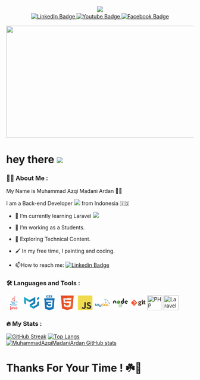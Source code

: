 <div id="header" align="center">
  <img src="https://media4.giphy.com/media/RN8FdaB6T1bkkI5n4I/giphy.gif" width="100"/>
</div>
<div id="badges" align="center">
  <a href="https://id.linkedin.com/in/muhammad-azqi-madani-ardan-06013b277">
    <img src="https://img.shields.io/badge/LinkedIn-blue?style=for-the-badge&logo=linkedin&logoColor=white" alt="LinkedIn Badge"/>
  </a>
  <a href="your-youtube-URL">
    <img src="https://img.shields.io/badge/YouTube-red?style=for-the-badge&logo=youtube&logoColor=white" alt="Youtube Badge"/>
  </a>
  <a href="your-facebook-URL">
    <img src="https://img.shields.io/badge/Facebook-blue?style=for-the-badge&logo=facebook&logoColor=white" alt="Facebook Badge"/>
  </a>
</div>
<div align="center">
  <img src="https://komarev.com/ghpvc/?username=MuhammadAzqiMadaniArdan&style=flat-square&color=blue" alt=""/>
</div>

<div align="center">
  <img src="https://media0.giphy.com/media/eg4q8ka6zQuQ2qgKwe/giphy.gif" width="600" height="300"/>
</div>

<h1>
  hey there
  <img src="https://media.giphy.com/media/hvRJCLFzcasrR4ia7z/giphy.gif" width="30px"/>
</h1>

### :man_technologist: About Me :
My Name is Muhammad Azqi Madani Ardan 👨‍🦱

I am a Back-end Developer <img src="https://media.giphy.com/media/WUlplcMpOCEmTGBtBW/giphy.gif" width="30"> from Indonesia :indonesia:

- :tea: I’m currently learning Laravel <img src="https://logospng.org/download/laravel/logo-laravel-icon-1024.png" width="30">

- :telescope: I’m working as a Students.

- :seedling: Exploring Technical Content.

- :paintbrush: In my free time, I painting and coding.

- :mailbox:How to reach me: [![Linkedin Badge](https://img.shields.io/badge/-kakbar-blue?style=flat&logo=Linkedin&logoColor=white)](https://id.linkedin.com/in/muhammad-azqi-madani-ardan-06013b277)

### :hammer_and_wrench: Languages and Tools :
<div>
  <img src="https://github.com/devicons/devicon/blob/master/icons/java/java-original-wordmark.svg" title="Java" alt="Java" width="40" height="40"/>&nbsp;
<!--   <img src="https://github.com/devicons/devicon/blob/master/icons/react/react-original-wordmark.svg" title="React" alt="React" width="40" height="40"/>&nbsp; -->
<!--   <img src="https://github.com/devicons/devicon/blob/master/icons/spring/spring-original-wordmark.svg" title="Spring" alt="Spring" width="40" height="40"/>&nbsp; -->
  <img src="https://github.com/devicons/devicon/blob/master/icons/materialui/materialui-original.svg" title="Material UI" alt="Material UI" width="40" height="40"/>&nbsp;
<!--   <img src="https://github.com/devicons/devicon/blob/master/icons/flutter/flutter-original.svg" title="Flutter" alt="Flutter" width="40" height="40"/>&nbsp; -->
<!--   <img src="https://github.com/devicons/devicon/blob/master/icons/redux/redux-original.svg" title="Redux" alt="Redux " width="40" height="40"/>&nbsp; -->
  <img src="https://github.com/devicons/devicon/blob/master/icons/css3/css3-plain-wordmark.svg"  title="CSS3" alt="CSS" width="40" height="40"/>&nbsp;
  <img src="https://github.com/devicons/devicon/blob/master/icons/html5/html5-original.svg" title="HTML5" alt="HTML" width="40" height="40"/>&nbsp;
  <img src="https://github.com/devicons/devicon/blob/master/icons/javascript/javascript-original.svg" title="JavaScript" alt="JavaScript" width="40" height="40"/>&nbsp;
<!--   <img src="https://github.com/devicons/devicon/blob/master/icons/firebase/firebase-plain-wordmark.svg" title="Firebase" alt="Firebase" width="40" height="40"/>&nbsp; -->
<!--   <img src="https://github.com/devicons/devicon/blob/master/icons/gatsby/gatsby-original.svg" title="Gatsby"  alt="Gatsby" width="40" height="40"/>&nbsp; -->
  <img src="https://github.com/devicons/devicon/blob/master/icons/mysql/mysql-original-wordmark.svg" title="MySQL"  alt="MySQL" width="40" height="40"/>&nbsp;
  <img src="https://github.com/devicons/devicon/blob/master/icons/nodejs/nodejs-original-wordmark.svg" title="NodeJS" alt="NodeJS" width="40" height="40"/>&nbsp;
<!--   <img src="https://github.com/devicons/devicon/blob/master/icons/amazonwebservices/amazonwebservices-plain-wordmark.svg" title="AWS" alt="AWS" width="40" height="40"/>&nbsp; -->
  <img src="https://github.com/devicons/devicon/blob/master/icons/git/git-original-wordmark.svg" title="Git" **alt="Git" width="40" height="40"/>
  <img src="https://pngimg.com/uploads/php/php_PNG43.png" title="PHP" **alt="PHP" width="40" height="40"/>
  <img src="https://logospng.org/download/laravel/logo-laravel-icon-1024.png" title="Laravel" **alt="Laravel" width="40" height="40"/>
</div>

### :fire: My Stats :
[![GitHub Streak](http://github-readme-streak-stats.herokuapp.com?user=MuhammadAzqiMadaniArdan&theme=dark&background=000000)](https://git.io/streak-stats)
[![Top Langs](https://github-readme-stats.vercel.app/api/top-langs/?username=MuhammadAzqiMadaniArdan&layout=compact&theme=vision-friendly-dark)](https://github.com/anuraghazra/github-readme-stats)
<br>
[![MuhammadAzqiMadaniArdan GitHub stats](https://github-readme-stats.vercel.app/api/top-langs?username=MuhammadAzqiMadaniArdan&hide=html,scss,stylus,blade,jupyter%20notebook,python,css,shell,batchfile,dockerfile,typescript&theme=algolia&show_icons=true)](https://github.com/MuhammadAzqiMadaniArdan)
<!-- [![Top Langs](https://github-readme-stats.vercel.app/api?username=MuhammadAzqiMadaniArdan&theme=algolia&show_icons=true)](https://github.com/MuhammadAzqiMadaniArdan -->
<h1>
  Thanks For Your Time ! ☘️🙂 
</h1>

<br>
<!--
**MuhammadAzqiMadaniArdan/MuhammadAzqiMadaniArdan** is a ✨ _special_ ✨ repository because its `README.md` (this file) appears on your GitHub profile.

Here are some ideas to get you started:

- 🔭 I’m currently working on ...
- 🌱 I’m currently learning ...
- 👯 I’m looking to collaborate on ...
- 🤔 I’m looking for help with ...
- 💬 Ask me about ...
- 📫 How to reach me: ...
- 😄 Pronouns: ...
- ⚡ Fun fact: ...
-->
